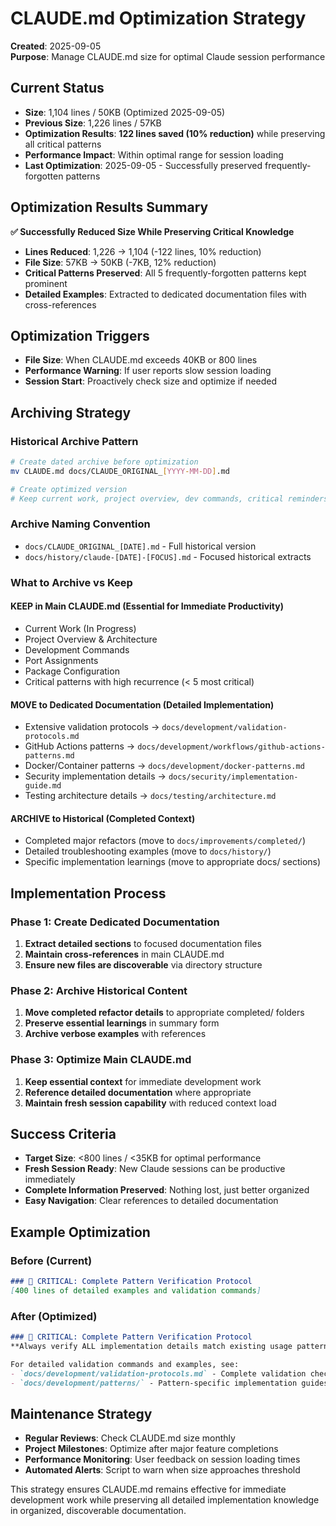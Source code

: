 # CLAUDE.md Optimization Strategy

**Created**: 2025-09-05  
**Purpose**: Manage CLAUDE.md size for optimal Claude session performance  

## Current Status  
- **Size**: 1,104 lines / 50KB (Optimized 2025-09-05)
- **Previous Size**: 1,226 lines / 57KB  
- **Optimization Results**: **122 lines saved (10% reduction)** while preserving all critical patterns
- **Performance Impact**: Within optimal range for session loading
- **Last Optimization**: 2025-09-05 - Successfully preserved frequently-forgotten patterns

## Optimization Results Summary
**✅ Successfully Reduced Size While Preserving Critical Knowledge**
- **Lines Reduced**: 1,226 → 1,104 (-122 lines, 10% reduction)
- **File Size**: 57KB → 50KB (-7KB, 12% reduction)
- **Critical Patterns Preserved**: All 5 frequently-forgotten patterns kept prominent
- **Detailed Examples**: Extracted to dedicated documentation files with cross-references

## Optimization Triggers
- **File Size**: When CLAUDE.md exceeds 40KB or 800 lines
- **Performance Warning**: If user reports slow session loading
- **Session Start**: Proactively check size and optimize if needed

## Archiving Strategy

### Historical Archive Pattern
```bash
# Create dated archive before optimization
mv CLAUDE.md docs/CLAUDE_ORIGINAL_[YYYY-MM-DD].md

# Create optimized version
# Keep current work, project overview, dev commands, critical reminders
```

### Archive Naming Convention
- `docs/CLAUDE_ORIGINAL_[DATE].md` - Full historical version
- `docs/history/claude-[DATE]-[FOCUS].md` - Focused historical extracts

### What to Archive vs Keep

#### **KEEP in Main CLAUDE.md (Essential for Immediate Productivity)**
- Current Work (In Progress)
- Project Overview & Architecture
- Development Commands
- Port Assignments
- Package Configuration
- Critical patterns with high recurrence (< 5 most critical)

#### **MOVE to Dedicated Documentation (Detailed Implementation)**
- Extensive validation protocols → `docs/development/validation-protocols.md`
- GitHub Actions patterns → `docs/development/workflows/github-actions-patterns.md`
- Docker/Container patterns → `docs/development/docker-patterns.md`
- Security implementation details → `docs/security/implementation-guide.md`
- Testing architecture details → `docs/testing/architecture.md`

#### **ARCHIVE to Historical (Completed Context)**
- Completed major refactors (move to `docs/improvements/completed/`)
- Detailed troubleshooting examples (move to `docs/history/`)
- Specific implementation learnings (move to appropriate docs/ sections)

## Implementation Process

### Phase 1: Create Dedicated Documentation
1. **Extract detailed sections** to focused documentation files
2. **Maintain cross-references** in main CLAUDE.md
3. **Ensure new files are discoverable** via directory structure

### Phase 2: Archive Historical Content
1. **Move completed refactor details** to appropriate completed/ folders
2. **Preserve essential learnings** in summary form
3. **Archive verbose examples** with references

### Phase 3: Optimize Main CLAUDE.md
1. **Keep essential context** for immediate development work
2. **Reference detailed documentation** where appropriate
3. **Maintain fresh session capability** with reduced context load

## Success Criteria
- **Target Size**: <800 lines / <35KB for optimal performance
- **Fresh Session Ready**: New Claude sessions can be productive immediately
- **Complete Information Preserved**: Nothing lost, just better organized
- **Easy Navigation**: Clear references to detailed documentation

## Example Optimization

### Before (Current)
```markdown
### 🚨 CRITICAL: Complete Pattern Verification Protocol
[400 lines of detailed examples and validation commands]
```

### After (Optimized)
```markdown
### 🚨 CRITICAL: Complete Pattern Verification Protocol
**Always verify ALL implementation details match existing usage patterns**

For detailed validation commands and examples, see:
- `docs/development/validation-protocols.md` - Complete validation checklist
- `docs/development/patterns/` - Pattern-specific implementation guides
```

## Maintenance Strategy
- **Regular Reviews**: Check CLAUDE.md size monthly
- **Project Milestones**: Optimize after major feature completions
- **Performance Monitoring**: User feedback on session loading times
- **Automated Alerts**: Script to warn when size approaches threshold

This strategy ensures CLAUDE.md remains effective for immediate development work while preserving all detailed implementation knowledge in organized, discoverable documentation.